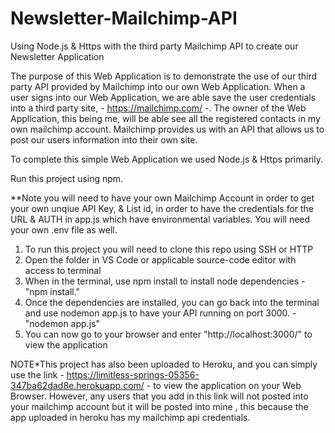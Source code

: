 # Newsletter-Mailchimp-API
Using Node.js & Https with the third party Mailchimp API to create our Newsletter Application

The purpose of this Web Application is to demonstrate the use of our third party API provided by Mailchimp into our own Web Application. When a user signs into our Web Application, we are able save the user credentials into a third party site, - https://mailchimp.com/ -. The owner of the Web Application, this being me, will be able see all the registered contacts in my own mailchimp account. Mailchimp provides us with an API that allows us to post our users information into their own site.

To complete this simple Web Application we used Node.js & Https primarily.
  

Run this project using npm.

**Note you will need to have your own Mailchimp Account in order to get your own unqiue API Key, & List id, in order to have the credentials for the URL & AUTH in app.js which have environmental variables. You will need your own .env file as well.

1) To run this project you will need to clone this repo using SSH or HTTP
2) Open the folder in VS Code or applicable source-code editor with access to terminal
3) When in the terminal, use npm install to install node dependencies - "npm install."
4) Once the dependencies are installed, you can go back into the terminal and use nodemon app.js to have your API running on port 3000. - "nodemon app.js"
5) You can now go to your browser and enter "http://localhost:3000/" to view the application


NOTE*This project has also been uploaded to Heroku, and you can simply use the link - https://limitless-springs-05356-347ba62dad8e.herokuapp.com/ - to view the application on your Web Browser. However, any users that you add in this link will not posted into your mailchimp account but it will be posted into mine , this because the app uploaded in heroku has my mailchimp api credentials. 
